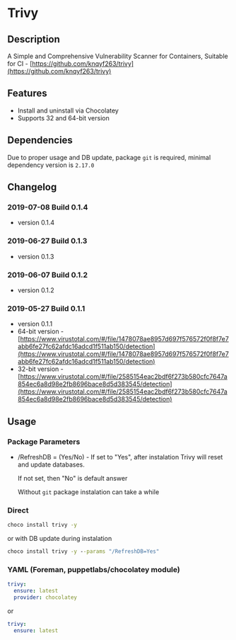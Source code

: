 # Trivy

## Description

A Simple and Comprehensive Vulnerability Scanner for Containers, Suitable for CI - [https://github.com/knqyf263/trivy](https://github.com/knqyf263/trivy)

## Features

* Install and uninstall via Chocolatey
* Supports 32 and 64-bit version

## Dependencies

Due to proper usage and DB update, package `git` is required, minimal dependency version is `2.17.0`

## Changelog

### 2019-07-08 Build 0.1.4

* version 0.1.4

### 2019-06-27 Build 0.1.3

* version 0.1.3

### 2019-06-07 Build 0.1.2

* version 0.1.2

### 2019-05-27 Build 0.1.1

* version 0.1.1
* 64-bit version - [https://www.virustotal.com/#/file/1478078ae8957d697f576572f0f8f7e7abb6fe27fc62afdc16adcd1f511ab150/detection](https://www.virustotal.com/#/file/1478078ae8957d697f576572f0f8f7e7abb6fe27fc62afdc16adcd1f511ab150/detection)
* 32-bit version - [https://www.virustotal.com/#/file/2585154eac2bdf6f273b580cfc7647a854ec6a8d98e2fb8696bace8d5d383545/detection](https://www.virustotal.com/#/file/2585154eac2bdf6f273b580cfc7647a854ec6a8d98e2fb8696bace8d5d383545/detection)

## Usage

### Package Parameters

* /RefreshDB = (Yes/No) - If set to "Yes", after instalation Trivy will reset and update databases.

  If not set, then "No" is default answer

  Without `git` package instalation can take a while

### Direct

```cmd
choco install trivy -y
```

or with DB update during instalation

```cmd
choco install trivy -y --params "/RefreshDB=Yes"
```

### YAML (Foreman, puppetlabs/chocolatey module)

```yaml
trivy:
  ensure: latest
  provider: chocolatey
```

or

```yaml
trivy:
  ensure: latest
```

